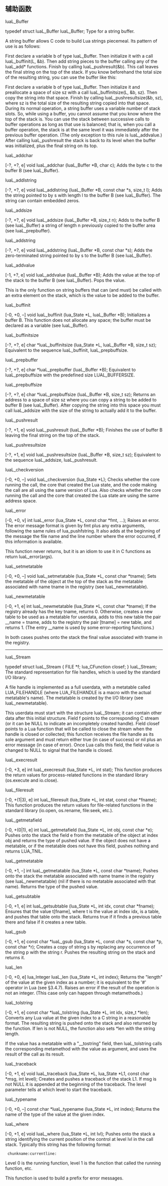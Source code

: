 
## 辅助函数

luaL_Buffer

typedef struct luaL_Buffer luaL_Buffer;
Type for a string buffer.

A string buffer allows C code to build Lua strings piecemeal. Its pattern of use is as follows:

First declare a variable b of type luaL_Buffer.
Then initialize it with a call luaL_buffinit(L, &b).
Then add string pieces to the buffer calling any of the luaL_add* functions.
Finish by calling luaL_pushresult(&b). This call leaves the final string on the top of the stack.
If you know beforehand the total size of the resulting string, you can use the buffer like this:

First declare a variable b of type luaL_Buffer.
Then initialize it and preallocate a space of size sz with a call luaL_buffinitsize(L, &b, sz).
Then copy the string into that space.
Finish by calling luaL_pushresultsize(&b, sz), where sz is the total size of the resulting string copied into that space.
During its normal operation, a string buffer uses a variable number of stack slots. So, while using a buffer, you cannot assume that you know where the top of the stack is. You can use the stack between successive calls to buffer operations as long as that use is balanced; that is, when you call a buffer operation, the stack is at the same level it was immediately after the previous buffer operation. (The only exception to this rule is luaL_addvalue.) After calling luaL_pushresult the stack is back to its level when the buffer was initialized, plus the final string on its top.

luaL_addchar

[-?, +?, e]
void luaL_addchar (luaL_Buffer *B, char c);
Adds the byte c to the buffer B (see luaL_Buffer).

luaL_addlstring

[-?, +?, e]
void luaL_addlstring (luaL_Buffer *B, const char *s, size_t l);
Adds the string pointed to by s with length l to the buffer B (see luaL_Buffer). The string can contain embedded zeros.

luaL_addsize

[-?, +?, e]
void luaL_addsize (luaL_Buffer *B, size_t n);
Adds to the buffer B (see luaL_Buffer) a string of length n previously copied to the buffer area (see luaL_prepbuffer).

luaL_addstring

[-?, +?, e]
void luaL_addstring (luaL_Buffer *B, const char *s);
Adds the zero-terminated string pointed to by s to the buffer B (see luaL_Buffer).

luaL_addvalue

[-1, +?, e]
void luaL_addvalue (luaL_Buffer *B);
Adds the value at the top of the stack to the buffer B (see luaL_Buffer). Pops the value.

This is the only function on string buffers that can (and must) be called with an extra element on the stack, which is the value to be added to the buffer.

luaL_buffinit

[-0, +0, –]
void luaL_buffinit (lua_State *L, luaL_Buffer *B);
Initializes a buffer B. This function does not allocate any space; the buffer must be declared as a variable (see luaL_Buffer).

luaL_buffinitsize

[-?, +?, e]
char *luaL_buffinitsize (lua_State *L, luaL_Buffer *B, size_t sz);
Equivalent to the sequence luaL_buffinit, luaL_prepbuffsize.

luaL_prepbuffer

[-?, +?, e]
char *luaL_prepbuffer (luaL_Buffer *B);
Equivalent to luaL_prepbuffsize with the predefined size LUAL_BUFFERSIZE.

luaL_prepbuffsize

[-?, +?, e]
char *luaL_prepbuffsize (luaL_Buffer *B, size_t sz);
Returns an address to a space of size sz where you can copy a string to be added to buffer B (see luaL_Buffer). After copying the string into this space you must call luaL_addsize with the size of the string to actually add it to the buffer.

luaL_pushresult

[-?, +1, e]
void luaL_pushresult (luaL_Buffer *B);
Finishes the use of buffer B leaving the final string on the top of the stack.

luaL_pushresultsize

[-?, +1, e]
void luaL_pushresultsize (luaL_Buffer *B, size_t sz);
Equivalent to the sequence luaL_addsize, luaL_pushresult.


luaL_checkversion

[-0, +0, –]
void luaL_checkversion (lua_State *L);
Checks whether the core running the call, the core that created the Lua state, and the code making the call are all using the same version of Lua. Also checks whether the core running the call and the core that created the Lua state are using the same address space.

luaL_error

[-0, +0, v]
int luaL_error (lua_State *L, const char *fmt, ...);
Raises an error. The error message format is given by fmt plus any extra arguments, following the same rules of lua_pushfstring. It also adds at the beginning of the message the file name and the line number where the error occurred, if this information is available.

This function never returns, but it is an idiom to use it in C functions as return luaL_error(args).

luaL_setmetatable

[-0, +0, –]
void luaL_setmetatable (lua_State *L, const char *tname);
Sets the metatable of the object at the top of the stack as the metatable associated with name tname in the registry (see luaL_newmetatable).

luaL_newmetatable

[-0, +1, e]
int luaL_newmetatable (lua_State *L, const char *tname);
If the registry already has the key tname, returns 0. Otherwise, creates a new table to be used as a metatable for userdata, adds to this new table the pair __name = tname, adds to the registry the pair [tname] = new table, and returns 1. (The entry __name is used by some error-reporting functions.)

In both cases pushes onto the stack the final value associated with tname in the registry.


-------------------------------------------------------
luaL_Stream

typedef struct luaL_Stream {
  FILE *f;
  lua_CFunction closef;
} luaL_Stream;
The standard representation for file handles, which is used by the standard I/O library.

A file handle is implemented as a full userdata, with a metatable called LUA_FILEHANDLE (where LUA_FILEHANDLE is a macro with the actual metatable's name). The metatable is created by the I/O library (see luaL_newmetatable).

This userdata must start with the structure luaL_Stream; it can contain other data after this initial structure. Field f points to the corresponding C stream (or it can be NULL to indicate an incompletely created handle). Field closef points to a Lua function that will be called to close the stream when the handle is closed or collected; this function receives the file handle as its sole argument and must return either true (in case of success) or nil plus an error message (in case of error). Once Lua calls this field, the field value is changed to NULL to signal that the handle is closed.

luaL_execresult

[-0, +3, e]
int luaL_execresult (lua_State *L, int stat);
This function produces the return values for process-related functions in the standard library (os.execute and io.close).

luaL_fileresult

[-0, +(1|3), e]
int luaL_fileresult (lua_State *L, int stat, const char *fname);
This function produces the return values for file-related functions in the standard library (io.open, os.rename, file:seek, etc.).


luaL_getmetafield

[-0, +(0|1), e]
int luaL_getmetafield (lua_State *L, int obj, const char *e);
Pushes onto the stack the field e from the metatable of the object at index obj and returns the type of pushed value. If the object does not have a metatable, or if the metatable does not have this field, pushes nothing and returns LUA_TNIL.

luaL_getmetatable

[-0, +1, –]
int luaL_getmetatable (lua_State *L, const char *tname);
Pushes onto the stack the metatable associated with name tname in the registry (see luaL_newmetatable) (nil if there is no metatable associated with that name). Returns the type of the pushed value.

luaL_getsubtable

[-0, +1, e]
int luaL_getsubtable (lua_State *L, int idx, const char *fname);
Ensures that the value t[fname], where t is the value at index idx, is a table, and pushes that table onto the stack. Returns true if it finds a previous table there and false if it creates a new table.

luaL_gsub

[-0, +1, e]
const char *luaL_gsub (lua_State *L,
                       const char *s,
                       const char *p,
                       const char *r);
Creates a copy of string s by replacing any occurrence of the string p with the string r. Pushes the resulting string on the stack and returns it.

luaL_len

[-0, +0, e]
lua_Integer luaL_len (lua_State *L, int index);
Returns the "length" of the value at the given index as a number; it is equivalent to the '#' operator in Lua (see §3.4.7). Raises an error if the result of the operation is not an integer. (This case only can happen through metamethods.)

luaL_tolstring

[-0, +1, e]
const char *luaL_tolstring (lua_State *L, int idx, size_t *len);
Converts any Lua value at the given index to a C string in a reasonable format. The resulting string is pushed onto the stack and also returned by the function. If len is not NULL, the function also sets *len with the string length.

If the value has a metatable with a "__tostring" field, then luaL_tolstring calls the corresponding metamethod with the value as argument, and uses the result of the call as its result.

luaL_traceback

[-0, +1, e]
void luaL_traceback (lua_State *L, lua_State *L1, const char *msg,
                     int level);
Creates and pushes a traceback of the stack L1. If msg is not NULL it is appended at the beginning of the traceback. The level parameter tells at which level to start the traceback.

luaL_typename

[-0, +0, –]
const char *luaL_typename (lua_State *L, int index);
Returns the name of the type of the value at the given index.

luaL_where

[-0, +1, e]
void luaL_where (lua_State *L, int lvl);
Pushes onto the stack a string identifying the current position of the control at level lvl in the call stack. Typically this string has the following format:

     chunkname:currentline:
Level 0 is the running function, level 1 is the function that called the running function, etc.

This function is used to build a prefix for error messages.


